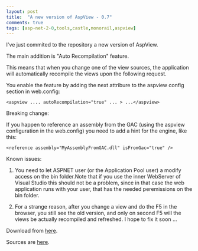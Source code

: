 ```yaml
---
layout: post
title:  "A new version of AspView - 0.7"
comments: true
tags: [asp-net-2-0,tools,castle,monorail,aspview]
---
```



I've just commited to the repository a new version of AspView.

The main addition is "Auto Recompilation" feature.

This means that when you change one of the view sources, the application will automatically recompile the views upon the following request.



You enable the feature by adding the next attribure to the aspview config section in web.config:



```
<aspview .... autoRecompilation="true" ... > ...</aspview>
```



Breaking change:

If you happen to reference an assembly from the GAC (using the aspview configuration in the web.config) you need to add a hint for the engine, like this:

```
<reference assembly="MyAssemblyFromGAC.dll" isFromGac="true" />
```



Known issues:

1. You need to let ASPNET user (or the Application Pool user) a modify access on the bin folder.Note that if you use the inner WebServer of Visual Studio this should not be a problem, since in that case the web application runs with your user, that has the needed peremissions on the bin folder.

2. For a strange reason, after you change a view and do the F5 in the browser, you still see the old version, and only on second F5 will the views be actually recompiled and refreshed. I hope to fix it soon ...



Download from [here](http://kenegozi.com/blog/uploaded/AspView_0_7_178.zip).

Sources are [here](http://svn.castleproject.org:8080/svn/castlecontrib/viewengines/aspview/trunk/).

